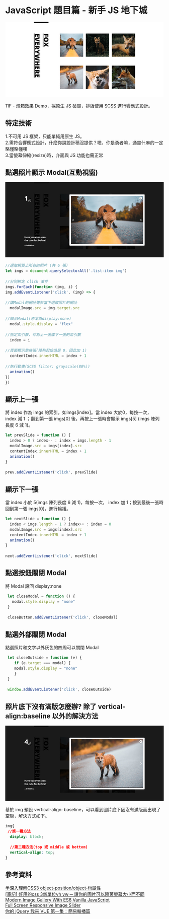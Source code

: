 # JavaScript 題目篇 - 新手 JS 地下城
 ![image]( https://github.com/HuiyuLiz/js-lightbox/blob/master/img/screenshot-3.jpg)  
 
11F - 燈箱效果 <a href="https://huiyuliz.github.io/js-lightbox/" target="_blank">Demo</a>，採原生 JS 破關，排版使用 SCSS 進行響應式設計。

 ## 特定技術 
 1.不可用 JS 框架，只能單純用原生 JS。  
 2.需符合響應式設計，什麼你說設計稿沒提供？嗯，你是勇者嘛，通靈什麻的一定略懂略懂嘍  
 3.當螢幕伸縮(resize)時，介面與 JS 功能也需正常
 
  ## 點選照片顯示 Modal(互動視窗)  
  
 ![image]( https://github.com/HuiyuLiz/js-lightbox/blob/master/img/screenshot-2.jpg)  
 
  ```js
  //選取網頁上所有的照片 (共 6 張)
  let imgs = document.querySelectorAll('.list-item img')
  
  //分別綁定 click 事件
  imgs.forEach(function (img, i) {
  img.addEventListener('click', (img) => {
  
  //讓Modal的網址等於當下選取照片的網址
    modalImage.src = img.target.src  
    
  //顯示Modal(原本為display:none)  
    modal.style.display = "flex"  
    
  //指定索引數，作為上一張或下一張的索引數    
    index = i  
    
  //頁面顯示第幾張(陣列起始值是 0，因此加 1)      
    contentIndex.innerHTML = index + 1  
    
  //執行動畫(SCSS filter: grayscale(80%))     
    animation()  
  })
}) 
  ```  
  ## 顯示上一張  
  將 index 作為 imgs 的索引，如imgs[index]。當 index 大於0，每按一次， index 減 1 ；翻到第一張 imgs[0] 後，再按上一張時會顯示 imgs[5] (imgs 陣列長度 6 減 1)。
  ```js
  let prevSlide = function () {
    index > 0 ? index-- : index = imgs.length - 1
    modalImage.src = imgs[index].src
    contentIndex.innerHTML = index + 1
    animation()
  }

  prev.addEventListener('click', prevSlide)
  ```  
  ## 顯示下一張  
  當 index 小於 5(imgs 陣列長度 6 減 1)，每按一次， index 加 1；按到最後一張時回到第一張 imgs[0]，進行輪播。
  ```js
  let nextSlide = function () {
    index < imgs.length - 1 ? index++ : index = 0
    modalImage.src = imgs[index].src
    contentIndex.innerHTML = index + 1
    animation()
  }
  
  next.addEventListener('click', nextSlide)
  ```  
  ## 點選按鈕關閉 Modal
  將 Modal 設回 display:none  
  
```js
 let closeModal = function () {
   modal.style.display = "none"
 }
  
 closeButton.addEventListener('click', closeModal)
```  
  ## 點選外部關閉 Modal
  點選照片和文字以外灰色的四周可以關閉 Modal  
  
```js
 let closeOutside = function (e) {
    if (e.target === modal) {
    modal.style.display = "none"
    }
 }
  
 window.addEventListener('click', closeOutside)
```  
  ## 照片底下沒有滿版怎麼辦? 除了 vertical-align:baseline 以外的解決方法
   ![image]( https://github.com/HuiyuLiz/js-lightbox/blob/master/img/screenshot-1.jpg)    
   
   基於 img 預設 vertical-align: baseline，可以看到圖片底下因沒有滿版而出現了空隙，解決方式如下。
   
```css
img{
 //第一種方法
  display: block;

  //第二種方法(top 或 middle 或 bottom)
  vertical-align: top;
}
```  

  ## 參考資料
  <a href="https://www.zhangxinxu.com/wordpress/2015/03/css3-object-position-object-fit/" target="_blank">半深入理解CSS3 object-position/object-fit屬性</a>  
<a href="https://pjchender.blogspot.com/2015/04/css-3vh-vw.html" target="_blank">[筆記] 好用的css 3新單位vh vw ─ 讓你的圖片可以隨著螢幕大小而不同</a>  
  <a href="https://www.youtube.com/watch?v=afoxd5b0bJo" target="_blank">Modern Image Gallery With ES6 Vanilla JavaScript</a>   
  <a href="https://www.youtube.com/watch?v=wWWNrANNO1k" target="_blank">Full Screen Responsive Image Slider</a>    
  <a href="https://www.youtube.com/watch?v=2iclZL9SUqA" target="_blank">你的 jQuery 我來 VUE 第一集：簡易輪播篇</a>       
   
  

